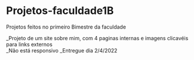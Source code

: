 # Projetos-faculdade1B
Projetos feitos no primeiro Bimestre da faculdade

_Projeto de um site sobre mim, com 4 paginas internas e imagens clicavéis para links externos<br>
_Não está responsivo
_Entregue dia 2/4/2022
